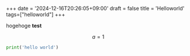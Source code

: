 +++
date = '2024-12-16T20:26:05+09:00'
draft = false
title = 'Helloworld'
tags=["helloworld"]
+++

hogehoge
**test**

$$
a = 1
$$

```py
print('hello world')
```

<script src="https://utteranc.es/client.js"
        repo="hidehic0/blog"
        issue-term="url"
        theme="github-light"
        crossorigin="anonymous"
        async>
</script>
